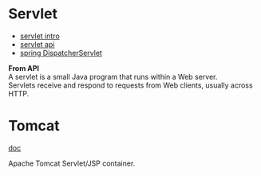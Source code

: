 # Servlet

- [servlet intro](https://www.baeldung.com/intro-to-servlets)
- [servlet api](https://jakarta.ee/specifications/platform/9/apidocs/jakarta/servlet/servlet)
- [spring DispatcherServlet](https://docs.spring.io/spring-framework/docs/current/javadoc-api/org/springframework/web/servlet/DispatcherServlet.html)

**From API**  
A servlet is a small Java program that runs within a Web server.  
Servlets receive and respond to requests from Web clients, usually across HTTP.

# Tomcat 

[doc](https://tomcat.apache.org/tomcat-9.0-doc/index.html)

Apache Tomcat Servlet/JSP container. 



